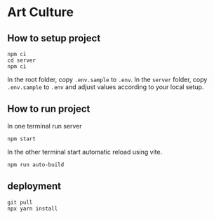 # Art Culture

## How to setup project


```
npm ci
cd server
npm ci
```

In the root folder, copy `.env.sample` to `.env`. In the `server` folder, copy `.env.sample` to `.env` and adjust values according to your local setup.

## How to run project

In one terminal run server
```
npm start
```

In the other terminal start automatic reload using vite.
```
npm run auto-build
```

## deployment

```
git pull
npx yarn install
```
